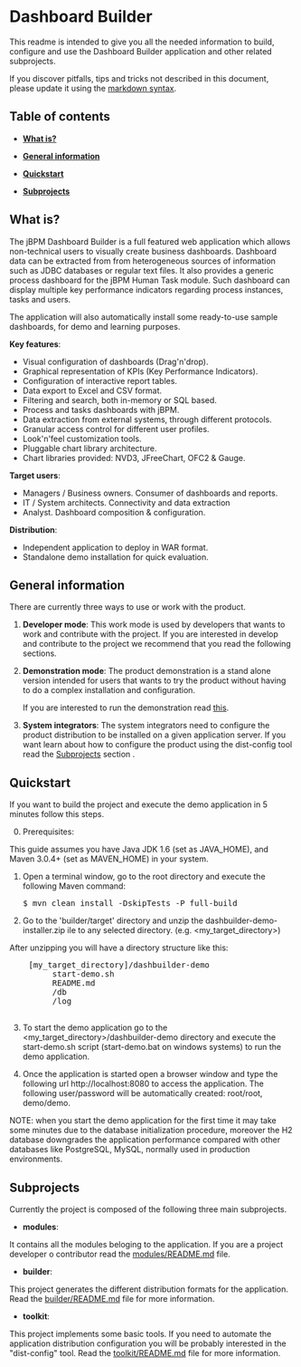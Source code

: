 Dashboard Builder
==========================

This readme is intended to give you all the needed information to build, configure and use the
Dashboard Builder application and other related subprojects.

If you discover pitfalls, tips and tricks not described in this document,
please update it using the [markdown syntax](http://daringfireball.net/projects/markdown/syntax).

Table of contents
------------------

* **[What is?](#what-is)**

* **[General information](#general-information)**

* **[Quickstart](#quickstart)**

* **[Subprojects](#subprojects)**

What is?
----------------

The jBPM Dashboard Builder is a full featured web application which allows non-technical users to visually create business dashboards.
Dashboard data can be extracted from from heterogeneous sources of information such as JDBC databases or regular text files.
It also provides a generic process dashboard for the jBPM Human Task module. Such dashboard can display multiple key performance indicators regarding process instances, tasks and users.

The application will also automatically install some ready-to-use sample dashboards, for demo and learning purposes.

**Key features**:
* Visual configuration of dashboards (Drag'n'drop).
* Graphical representation of KPIs (Key Performance Indicators).
* Configuration of interactive report tables.
* Data export to Excel and CSV format.
* Filtering and search, both in-memory or SQL based.
* Process and tasks dashboards with jBPM.
* Data extraction from external systems, through different protocols.
* Granular access control for different user profiles.
* Look'n'feel customization tools.
* Pluggable chart library architecture.
* Chart libraries provided: NVD3, JFreeChart, OFC2 & Gauge.

**Target users**:
* Managers / Business owners. Consumer of dashboards and reports.
* IT / System architects. Connectivity and data extraction
* Analyst. Dashboard composition & configuration.

**Distribution**:
* Independent application to deploy in WAR format.
* Standalone demo installation for quick evaluation.

General information
-------------------

There are currently three ways to use or work with the product.

1. **Developer mode**:
    This work mode is used by developers that wants to work and contribute with the project.
    If you are interested in develop and contribute to the project we recommend that you read the following sections.

2. **Demonstration mode**:
    The product demonstration is a stand alone version intended for users that wants to try the product without
    having to do a complex installation and configuration.

    If you are interested to run the demonstration read [this](https://github.com/droolsjbpm/dashboard-builder/blob/master/builder/src/main/standalone-demo/README.md).

3. **System integrators**:
    The system integrators need to configure the product distribution to be installed on a given application server.
    If you want learn about how to configure the product using the dist-config tool read the [Subprojects](#subprojects) section .


Quickstart
-------------------

If you want to build the project and execute the demo application in 5 minutes follow this steps.

0. Prerequisites:

  This guide assumes you have Java JDK 1.6 (set as JAVA_HOME), and Maven 3.0.4+ (set as MAVEN_HOME) in your system.

1. Open a terminal window, go to the root directory and execute the following Maven command:

   <pre>$ mvn clean install -DskipTests -P full-build</pre>

2. Go to the 'builder/target' directory and unzip the dashbuilder-demo-installer.zip ile to any selected directory. (e.g. <my_target_directory>)

  After unzipping you will have a directory structure like this:

  <pre>
    [my_target_directory]/dashbuilder-demo
         start-demo.sh
         README.md
         /db
         /log
   </pre>

3. To start the demo application go to the <my_target_directory>/dashbuilder-demo directory and execute
the start-demo.sh script (start-demo.bat on windows systems) to run the demo application.

4. Once the application is started open a browser window and type the following url http://localhost:8080
to access the application. The following user/password will be automatically created: root/root, demo/demo.

  NOTE: when you start the demo application for the first time it may take some minutes due to the 
  database initialization procedure, moreover the H2 database downgrades the application performance 
  compared with other databases like PostgreSQL, MySQL, normally used in production environments.


Subprojects
-------------------

Currently the project is composed of the following three main subprojects.

* **modules**:

It contains all the modules beloging to the application.
If you are a project developer o contributor read the [modules/README.md](https://github.com/droolsjbpm/dashboard-builder/blob/master/modules/README.md) file.

* **builder**:

This project generates the different distribution formats for the application.
Read the [builder/README.md](https://github.com/droolsjbpm/dashboard-builder/blob/master/builder/README.md) file for more information.

* **toolkit**:

This project implements some basic tools. If you need to automate the application distribution configuration
you will be probably interested in the "dist-config" tool.
Read the [toolkit/README.md](https://github.com/droolsjbpm/dashboard-builder/blob/master/toolkit/README.md) file for more information.